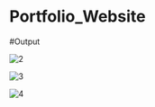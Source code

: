 # Portfolio_Website

#Output

![2](https://github.com/18LoneWarrior/Portfolio_Website/assets/107700143/b8ad2604-8c02-41bf-ac81-c18d22eaf35a)

![3](https://github.com/18LoneWarrior/Portfolio_Website/assets/107700143/b8f1f90a-7b57-46d9-a68a-8eb7645554c8)

![4](https://github.com/18LoneWarrior/Portfolio_Website/assets/107700143/76f21057-d3b6-436e-90fc-6304cb5b8324)

